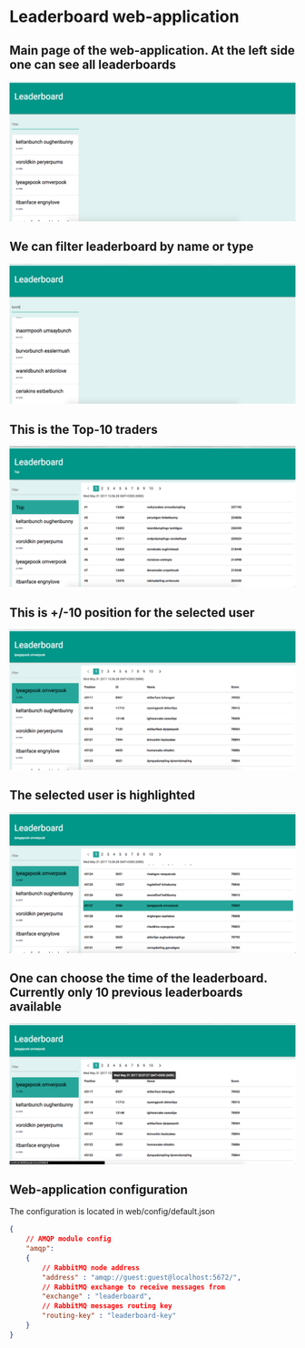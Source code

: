 # Leaderboard web-application
## Main page of the web-application. At the left side one can see all leaderboards
![Main page](screenshots/main.png "Main page")
## We can filter leaderboard by name or type
![Search](screenshots/search_leaderboard.png "Search")
## This is the Top-10 traders
![Top Leaderboard](screenshots/top_leaderboard.png "Top Leaderboard")
## This is +/-10 position for the selected user
![User Leaderboard](screenshots/user_leaderboard1.png "User Leaderboard")
## The selected user is highlighted
![User Leaderboard](screenshots/user_leaderboard2.png "User Leaderboard")
## One can choose the time of the leaderboard. Currently only 10 previous leaderboards available
![User Leaderboard (Time choice)](screenshots/user_leaderboard_time.png "User Leaderboard (Time choice)")
## Web-application configuration
The configuration is located in web/config/default.json
```json
{
    // AMQP module config
    "amqp":
    {
        // RabbitMQ node address
        "address" : "amqp://guest:guest@localhost:5672/",
        // RabbitMQ exchange to receive messages from
        "exchange" : "leaderboard",
        // RabbitMQ messages routing key
        "routing-key" : "leaderboard-key"
    }
}
```